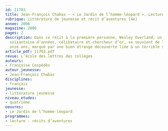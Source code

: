```yaml
---
id: 11703
title: Jean-François Chabas – « Le Jardin de l’homme-léopard ». Lecture cursive 
rubrique: Littérature de jeunesse et récit d’aventures [4e]
annee: 2006
magazine: 2006
pages: 2
description: Dans ce récit à la première personne, Wesley Overland, un Américain d’une
  soixantaine d’années, célibataire et chercheur d’or, se souvient de l’été de ses
  onze ans, marqué par une bien étrange découverte liée à un terrible secret.
article_pdf: 11703.pdf
revue: L’école des lettres des collèges
auteurs:
- Françoise Cespédès
auteur_jeunesse:
- Jean-François Chabas
disciplines:
- français
jeunesse:
- littérature jeunesse
niveau_etudes:
- quatrième
oeuvres:
- Le Jardin de l’homme-léopard
programmes:
- lecture - récits d’aventures
---
```

